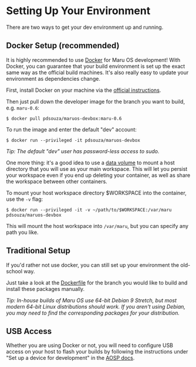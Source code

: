# Setting Up Your Environment

There are two ways to get your dev environment up and running.

## Docker Setup (recommended)

It is highly recommended to use [Docker](https://github.com/docker/docker) for Maru OS development! With Docker, you can guarantee that your build environment is set up the exact same way as the official build machines. It's also really easy to update your environment as dependencies change.

First, install Docker on your machine via the [official instructions](https://docs.docker.com/engine/installation/linux/).

Then just pull down the developer image for the branch you want to build, e.g. `maru-0.6`:

    $ docker pull pdsouza/maruos-devbox:maru-0.6

To run the image and enter the default "dev" account:

    $ docker run --privileged -it pdsouza/maruos-devbox

*Tip: The default "dev" user has password-less access to sudo.*

One more thing: it's a good idea to use a [data volume](https://docs.docker.com/storage/volumes/) to mount a host directory that you will use as your main workspace. This will let you persist your workspace even if you end up deleting your container, as well as share the workspace between other containers.

To mount your host workspace directory $WORKSPACE into the container, use the `-v` flag:

    $ docker run --privileged -it -v ~/path/to/$WORKSPACE:/var/maru pdsouza/maruos-devbox

This will mount the host workspace into `/var/maru`, but you can specify any path you like.

## Traditional Setup

If you'd rather not use docker, you can still set up your environment the old-school way.

Just take a look at the [Dockerfile](https://github.com/pdsouza/maruos-docker/blob/maru-0.6/Dockerfile) for the branch you would like to build and install these packages manually.

*Tip: In-house builds of Maru OS use 64-bit Debian 9 Stretch, but most modern 64-bit Linux distributions should work. If you aren't using Debian, you may need to find the corresponding packages for your distribution.*

## USB Access

Whether you are using Docker or not, you will need to configure USB access on your host to flash your builds by following the instructions under "Set up a device for development" in the [AOSP docs](https://developer.android.com/studio/run/device.html#setting-up).
